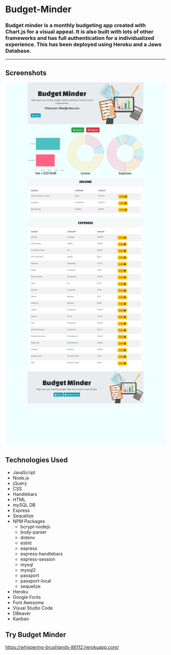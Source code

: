 # Budget-Minder

### Budget minder is a monthly budgeting app created with Chart.js for a visual appeal. It is also built with lots of other frameworks and has full authentication for a individualized experience. This has been deployed using Heroku and a Jaws Database.
---
## Screenshots

![](public/images/budgetminder2.png)
![](public/images/budgetminder.png)

## Technologies Used
* JavaScript
* Node.js
* jQuery
* CSS
* Handlebars
* HTML
* mySQL DB
* Express
* Sequelize
* NPM Packages
    * bcrypt-nodejs
    * body-parser
    * dotenv
    * eslint
    * express
    * express-handlebars
    * express-session
    * mysql
    * mysql2
    * passport
    * passport-local
    * sequelize
* Heroku
* Google Fonts
* Font Awesome
* Visual Studio Code
* DBeaver
* Kanban

## Try Budget Minder
https://whispering-brushlands-86112.herokuapp.com/